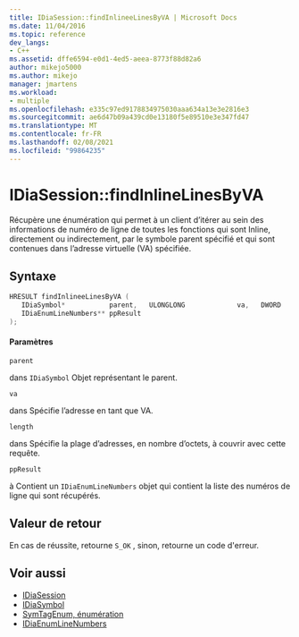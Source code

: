 ```yaml
---
title: IDiaSession::findInlineeLinesByVA | Microsoft Docs
ms.date: 11/04/2016
ms.topic: reference
dev_langs:
- C++
ms.assetid: dffe6594-e0d1-4ed5-aeea-8773f88d82a6
author: mikejo5000
ms.author: mikejo
manager: jmartens
ms.workload:
- multiple
ms.openlocfilehash: e335c97ed9178834975030aaa634a13e3e2816e3
ms.sourcegitcommit: ae6d47b09a439cd0e13180f5e89510e3e347fd47
ms.translationtype: MT
ms.contentlocale: fr-FR
ms.lasthandoff: 02/08/2021
ms.locfileid: "99864235"
---
```

# <a name="idiasessionfindinlineelinesbyva"></a>IDiaSession::findInlineLinesByVA
Récupère une énumération qui permet à un client d’itérer au sein des informations de numéro de ligne de toutes les fonctions qui sont Inline, directement ou indirectement, par le symbole parent spécifié et qui sont contenues dans l’adresse virtuelle (VA) spécifiée.

## <a name="syntax"></a>Syntaxe

```C++
HRESULT findInlineeLinesByVA ( 
   IDiaSymbol*           parent,   ULONGLONG             va,   DWORD                 length,
   IDiaEnumLineNumbers** ppResult
);
```

#### <a name="parameters"></a>Paramètres
 `parent`

dans `IDiaSymbol` Objet représentant le parent.

 `va`

dans Spécifie l’adresse en tant que VA.

 `length`

dans Spécifie la plage d’adresses, en nombre d’octets, à couvrir avec cette requête.

 `ppResult`

à Contient un `IDiaEnumLineNumbers` objet qui contient la liste des numéros de ligne qui sont récupérés.

## <a name="return-value"></a>Valeur de retour
 En cas de réussite, retourne `S_OK` , sinon, retourne un code d'erreur.

## <a name="see-also"></a>Voir aussi
- [IDiaSession](../../debugger/debug-interface-access/idiasession.md)
- [IDiaSymbol](../../debugger/debug-interface-access/idiasymbol.md)
- [SymTagEnum, énumération](../../debugger/debug-interface-access/symtagenum.md)
- [IDiaEnumLineNumbers](../../debugger/debug-interface-access/idiaenumlinenumbers.md)